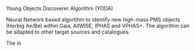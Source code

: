 Young Objects Discoverer Algorithm (YODA)

Neural Network based algortihm to identify new high-mass PMS objects (Herbig Ae/Be) within Gaia, AllWISE, IPHAS and VPHAS+. The algorithm can be adapted to other target sources and catalogues.

The in 
